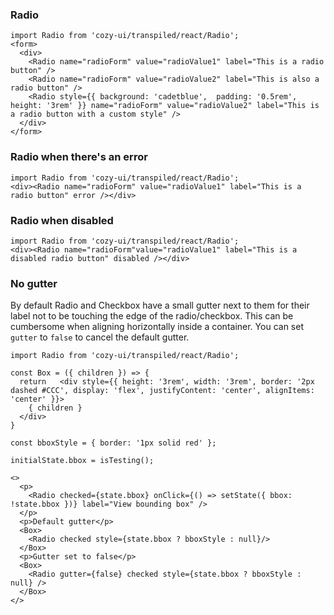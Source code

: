 ### Radio

```
import Radio from 'cozy-ui/transpiled/react/Radio';
<form>
  <div>
    <Radio name="radioForm" value="radioValue1" label="This is a radio button" />
    <Radio name="radioForm" value="radioValue2" label="This is also a radio button" />
    <Radio style={{ background: 'cadetblue',  padding: '0.5rem', height: '3rem' }} name="radioForm" value="radioValue2" label="This is a radio button with a custom style" />
  </div>
</form>
```

### Radio when there's an error

```
import Radio from 'cozy-ui/transpiled/react/Radio';
<div><Radio name="radioForm" value="radioValue1" label="This is a radio button" error /></div>
```

### Radio when disabled

```
import Radio from 'cozy-ui/transpiled/react/Radio';
<div><Radio name="radioForm"value="radioValue1" label="This is a disabled radio button" disabled /></div>
```

### No gutter

By default Radio and Checkbox have a small gutter next to them for their label not to be touching
the edge of the radio/checkbox. This can be cumbersome when aligning horizontally inside a container.
You can set `gutter` to `false` to cancel the default gutter.

```
import Radio from 'cozy-ui/transpiled/react/Radio';

const Box = ({ children }) => {
  return   <div style={{ height: '3rem', width: '3rem', border: '2px dashed #CCC', display: 'flex', justifyContent: 'center', alignItems: 'center' }}>
    { children }
  </div>
}

const bboxStyle = { border: '1px solid red' };

initialState.bbox = isTesting();

<>
  <p>
    <Radio checked={state.bbox} onClick={() => setState({ bbox: !state.bbox })} label="View bounding box" />
  </p>
  <p>Default gutter</p>
  <Box>
    <Radio checked style={state.bbox ? bboxStyle : null}/>
  </Box>
  <p>Gutter set to false</p>
  <Box>
    <Radio gutter={false} checked style={state.bbox ? bboxStyle : null} />
  </Box>
</>

```
